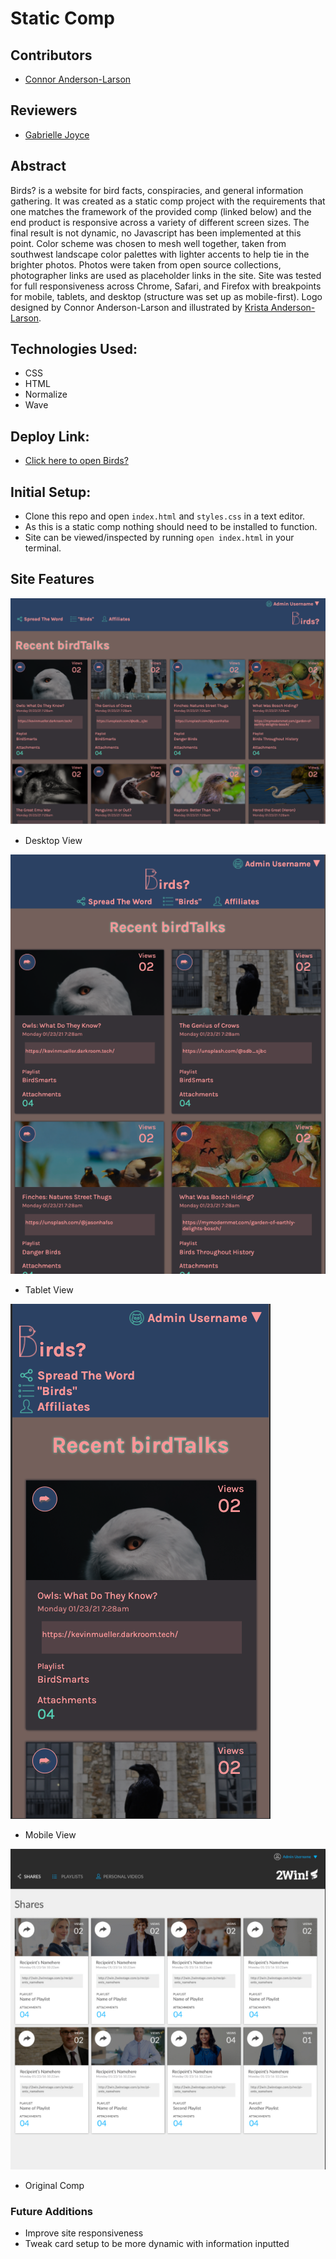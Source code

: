 # Static Comp

## Contributors

* [Connor Anderson-Larson](https://github.com/ConnorAndersonLarson)

## Reviewers

* [Gabrielle Joyce](https://github.com/gaj23)

## Abstract

Birds? is a website for bird facts, conspiracies, and general information gathering. It was created as a static comp project with the requirements that one matches the framework of the provided comp (linked below) and the end product is responsive across a variety of different screen sizes. The final result is not dynamic, no Javascript has been implemented at this point. Color scheme was chosen to mesh well together, taken from southwest landscape color palettes with lighter accents to help tie in the brighter photos. Photos were taken from open source collections, photographer links are used as placeholder links in the site. Site was tested for full responsiveness across Chrome, Safari, and Firefox with breakpoints for mobile, tablets, and desktop (structure was set up as mobile-first). Logo designed by Connor Anderson-Larson and illustrated by [Krista Anderson-Larson](http://kristaandersonlarson.com/).

## Technologies Used:

* CSS
* HTML
* Normalize
* Wave

## Deploy Link:

* [Click here to open Birds?](https://connorandersonlarson.github.io/static-comp/)

## Initial Setup:

* Clone this repo and open `index.html` and `styles.css` in a text editor.
* As this is a static comp nothing should need to be installed to function.
* Site can be viewed/inspected by running `open index.html` in your terminal.

## Site Features

<img src="./readme-images/desktop-view.png">

* Desktop View

<img src="./readme-images/tablet-view.png">

* Tablet View

<img src="./readme-images/mobile-view.png">

* Mobile View

<img src="./readme-images/original-comp.png">

* Original Comp


### Future Additions

* Improve site responsiveness
* Tweak card setup to be more dynamic with information inputted
